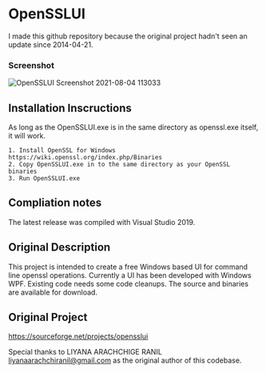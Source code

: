 # OpenSSLUI 

I made this github repository because the original project hadn't seen an update since 2014-04-21. 

### Screenshot
![OpenSSLUI Screenshot 2021-08-04 113033](https://user-images.githubusercontent.com/26984068/128235989-164f4c8e-394f-46ec-8f4b-83cbb4d68859.jpg)

## Installation Inscructions

As long as the OpenSSLUI.exe is in the same directory as openssl.exe itself, it will work.

    1. Install OpenSSL for Windows https://wiki.openssl.org/index.php/Binaries
    2. Copy OpenSSLUI.exe in to the same directory as your OpenSSL binaries
    3. Run OpenSSLUI.exe

## Compliation notes

The latest release was compiled with Visual Studio 2019.

## Original Description

This project is intended to create a free Windows based UI for command line openssl operations. Currently a UI has been developed with Windows WPF. Existing code needs some code cleanups. The source and binaries are available for download.

## Original Project

https://sourceforge.net/projects/opensslui

Special thanks to LIYANA ARACHCHIGE RANIL liyanaarachchiranil@gmail.com as the original author of this codebase.
